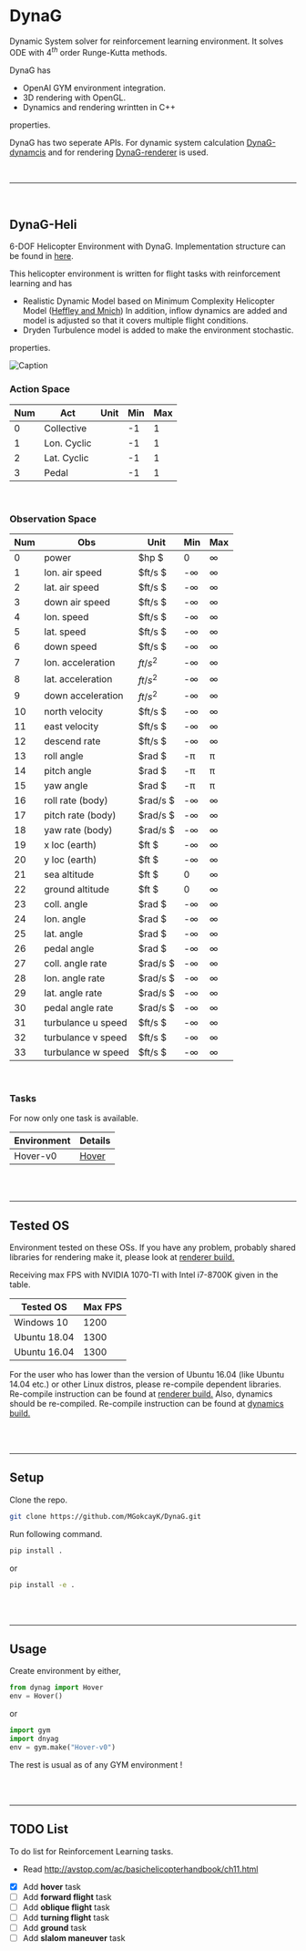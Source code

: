 # **DynaG**
Dynamic System solver for reinforcement learning environment. It solves ODE with $4^{th}$ order Runge-Kutta methods. 

DynaG has

* OpenAI GYM environment integration.
* 3D rendering with OpenGL.
* Dynamics and rendering wrintten in C++

properties.

DynaG has two seperate APIs. For dynamic system calculation [DynaG-dynamcis](docs/dynamics.md) and for rendering [DynaG-renderer](docs/renderer.md) is used.

<br/>

---

<br/>

## __DynaG-Heli__
6-DOF Helicopter Environment with DynaG. Implementation structure can be found in [here](docs/helicopter.md).

This helicopter environment is written for flight tasks with reinforcement learning and has

* Realistic Dynamic Model based on Minimum Complexity Helicopter Model ([Heffley and Mnich](https://robertheffley.com/docs/Sim_modeling/Heffley-Mnich--Minimum-Complexity%20Helicopter%20Simulation%20Math%20Model--NASA%20CR%20177476.pdf))
In addition, inflow dynamics are added and model is adjusted so that it covers multiple flight conditions. 
* Dryden Turbulence model is added to make the environment stochastic.

properties.

![Caption](docs/ex.gif)

### __Action Space__
| Num | Act                | Unit  | Min   | Max    |
|-----|--------------------|-------|-------|--------|
| 0   | Collective         |       | -1    | 1      |
| 1   | Lon. Cyclic        |       | -1    | 1      |
| 2   | Lat. Cyclic        |       | -1    | 1      |
| 3   | Pedal              |       | -1    | 1      |

<br/>

### __Observation Space__
| Num | Obs                | Unit     | Min   | Max    |
|-----|--------------------|----------|-------|--------|
| 0   | power              | $hp    $ | 0     | ∞      |
| 1   | lon. air speed     | $ft/s  $ | -∞    | ∞      |  
| 2   | lat. air speed     | $ft/s  $ | -∞    | ∞      |
| 3   | down air speed     | $ft/s  $ | -∞    | ∞      |
| 4   | lon. speed         | $ft/s  $ | -∞    | ∞      |  
| 5   | lat. speed         | $ft/s  $ | -∞    | ∞      |
| 6   | down speed         | $ft/s  $ | -∞    | ∞      |
| 7   | lon. acceleration  | $ft/s^2$ | -∞    | ∞      |  
| 8   | lat. acceleration  | $ft/s^2$ | -∞    | ∞      |
| 9   | down acceleration  | $ft/s^2$ | -∞    | ∞      |
| 10  | north velocity     | $ft/s  $ | -∞    | ∞      |  
| 11  | east velocity      | $ft/s  $ | -∞    | ∞      |
| 12  | descend rate       | $ft/s  $ | -∞    | ∞      |  
| 13  | roll angle         | $rad   $ | -π    | π      |
| 14  | pitch angle        | $rad   $ | -π    | π      |
| 15  | yaw angle          | $rad   $ | -π    | π      |
| 16  | roll rate (body)   | $rad/s $ | -∞    | ∞      |  
| 17  | pitch rate (body)  | $rad/s $ | -∞    | ∞      |  
| 18  | yaw rate (body)    | $rad/s $ | -∞    | ∞      |   
| 19  | x loc (earth)      | $ft    $ | -∞    | ∞      |  
| 20  | y loc (earth)      | $ft    $ | -∞    | ∞      |  
| 21  | sea altitude       | $ft    $ | 0     | ∞      |
| 22  | ground altitude    | $ft    $ | 0     | ∞      |
| 23  | coll. angle        | $rad   $ | -∞    | ∞      |  
| 24  | lon. angle         | $rad   $ | -∞    | ∞      |
| 25  | lat. angle         | $rad   $ | -∞    | ∞      |
| 26  | pedal angle        | $rad   $ | -∞    | ∞      |
| 27  | coll. angle rate   | $rad/s $ | -∞    | ∞      |  
| 28  | lon. angle rate    | $rad/s $ | -∞    | ∞      |
| 29  | lat. angle rate    | $rad/s $ | -∞    | ∞      |
| 30  | pedal angle rate   | $rad/s $ | -∞    | ∞      |
| 31  | turbulance u speed | $ft/s  $ | -∞    | ∞      |
| 32  | turbulance v speed | $ft/s  $ | -∞    | ∞      |
| 33  | turbulance w speed | $ft/s  $ | -∞    | ∞      |

<br/>


### __Tasks__
For now only one task is available.

| Environment           | Details                        |
|--------------------   |--------------------------------|
| Hover-v0              | [Hover](docs/hover.md)    |

<br/>
<br/>

---

## __Tested OS__
Environment tested on these OSs. If you have any problem, probably shared libraries for rendering 
make it, please look at [renderer build.](docs/renderer_build.md)

Receiving max FPS with NVIDIA 1070-TI with Intel i7-8700K given in the table. 

| Tested OS      |  Max FPS |
|----------------|----------|
| Windows 10     |   1200   |
| Ubuntu 18.04   |   1300   |
| Ubuntu 16.04   |   1300   |

For the user who has lower than the version of Ubuntu 16.04 (like Ubuntu 14.04 etc.) or other Linux distros, 
please re-compile dependent libraries. Re-compile instruction can be found at [renderer build.](docs/dynamics_build.md)
Also, dynamics should be re-compiled. Re-compile instruction can be found at [dynamics build.](docs/dynamics_build.md)


<br/>
<br/>

-------------------------------------
## __Setup__
Clone the repo.
```bash
git clone https://github.com/MGokcayK/DynaG.git
```

Run following command.
```bash
pip install .
```
or 
```bash
pip install -e .
```


<br/>
<br/>

-------------------------------------
## __Usage__
Create environment by either,
```python
from dynag import Hover
env = Hover()
```
or
```python
import gym
import dnyag
env = gym.make("Hover-v0")
```

The rest is usual as of any GYM environment !


<br/>
<br/>

---
## __TODO List__

To do list for Reinforcement Learning tasks.
- Read http://avstop.com/ac/basichelicopterhandbook/ch11.html
- [x] Add **hover** task
- [ ] Add **forward flight** task
- [ ] Add **oblique flight** task
- [ ] Add **turning flight** task
- [ ] Add **ground** task
- [ ] Add **slalom maneuver** task
